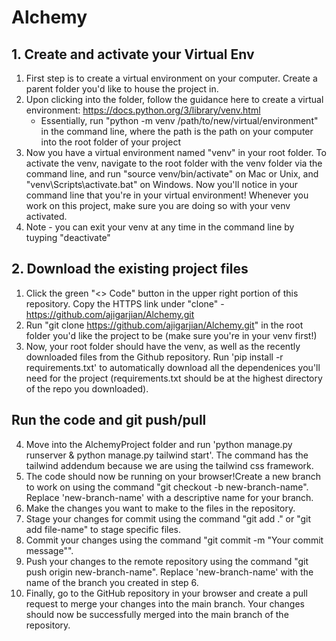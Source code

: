 # Alchemy

## 1. Create and activate your Virtual Env

1. First step is to create a virtual environment on your computer. Create a parent folder you'd like to house the project in.
2. Upon clicking into the folder, follow the guidance here to create a virtual environment: https://docs.python.org/3/library/venv.html
    - Essentially, run "python -m venv /path/to/new/virtual/environment" in the command line, where the path is the path on your computer into the root folder of your project
3. Now you have a virtual environment named "venv" in your root folder. To activate the venv, navigate to the root folder with the venv folder via the command line, and run "source venv/bin/activate" on Mac or Unix, and "venv\Scripts\activate.bat" on Windows. Now you'll notice in your command line that you're in your virtual environment! Whenever you work on this project, make sure you are doing so with your venv activated.
4. Note - you can exit your venv at any time in the command line by tuyping "deactivate"

## 2. Download the existing project files

1. Click the green "<> Code" button in the upper right portion of this repository. Copy the HTTPS link under "clone" - https://github.com/ajigarjian/Alchemy.git
2. Run "git clone https://github.com/ajigarjian/Alchemy.git" in the root folder you'd like the project to be (make sure you're in your venv first!)
3. Now, your root folder should have the venv, as well as the recently downloaded files from the Github repository. Run 'pip install -r requirements.txt' to automatically download all the dependenices you'll need for the project (requirements.txt should be at the highest directory of the repo you downloaded).


## Run the code and git push/pull

4. Move into the AlchemyProject folder and run 'python manage.py runserver & python manage.py tailwind start'. The command has the tailwind addendum because we are using the tailwind css framework.
5. The code should now be running on your browser!Create a new branch to work on using the command "git checkout -b new-branch-name". Replace 'new-branch-name' with a descriptive name for your branch.
6. Make the changes you want to make to the files in the repository.
7. Stage your changes for commit using the command "git add ." or "git add file-name" to stage specific files.
8. Commit your changes using the command "git commit -m "Your commit message"".
9. Push your changes to the remote repository using the command "git push origin new-branch-name". Replace 'new-branch-name' with the name of the branch you created in step 6.
10. Finally, go to the GitHub repository in your browser and create a pull request to merge your changes into the main branch. Your changes should now be successfully merged into the main branch of the repository.
